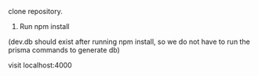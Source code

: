 clone repository.

1. Run npm install

(dev.db should exist after running npm install, so we do not have to run the prisma commands to generate db)

 visit localhost:4000
